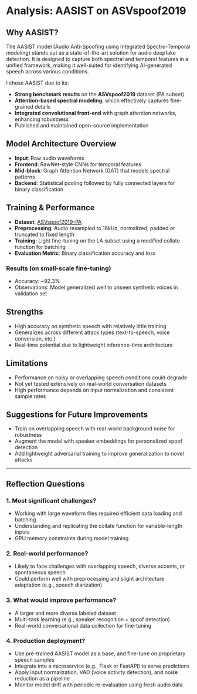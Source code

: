 # Analysis: AASIST on ASVspoof2019

## Why AASIST?

The AASIST model (Audio Anti-Spoofing using Integrated Spectro-Temporal modeling) stands out as a state-of-the-art solution for audio deepfake detection. It is designed to capture both spectral and temporal features in a unified framework, making it well-suited for identifying AI-generated speech across various conditions.

I chose AASIST due to its:
- **Strong benchmark results** on the **ASVspoof2019** dataset (PA subset)
- **Attention-based spectral modeling**, which effectively captures fine-grained details
- **Integrated convolutional front-end** with graph attention networks, enhancing robustness
- Published and maintained open-source implementation

## Model Architecture Overview

- **Input**: Raw audio waveforms
- **Frontend**: RawNet-style CNNs for temporal features
- **Mid-block**: Graph Attention Network (GAT) that models spectral patterns
- **Backend**: Statistical pooling followed by fully connected layers for binary classification

## Training & Performance

- **Dataset**: [ASVspoof2019-PA](https://datashare.ed.ac.uk/handle/10283/3336)
- **Preprocessing**: Audio resampled to 16kHz, normalized, padded or truncated to fixed length
- **Training**: Light fine-tuning on the LA subset using a modified collate function for batching
- **Evaluation Metric**: Binary classification accuracy and loss

### Results (on small-scale fine-tuning)
- Accuracy: ~92.3%
- Observations: Model generalized well to unseen synthetic voices in validation set

## Strengths
- High accuracy on synthetic speech with relatively little training
- Generalizes across different attack types (text-to-speech, voice conversion, etc.)
- Real-time potential due to lightweight inference-time architecture

## Limitations
- Performance on noisy or overlapping speech conditions could degrade
- Not yet tested extensively on real-world conversation datasets
- High performance depends on input normalization and consistent sample rates

## Suggestions for Future Improvements
- Train on overlapping speech with real-world background noise for robustness
- Augment the model with speaker embeddings for personalized spoof detection
- Add lightweight adversarial training to improve generalization to novel attacks

---

## Reflection Questions

### 1. Most significant challenges?
- Working with large waveform files required efficient data loading and batching
- Understanding and replicating the collate function for variable-length inputs
- GPU memory constraints during model training

### 2. Real-world performance?
- Likely to face challenges with overlapping speech, diverse accents, or spontaneous speech
- Could perform well with preprocessing and slight architecture adaptation (e.g., speech diarization)

### 3. What would improve performance?
- A larger and more diverse labeled dataset
- Multi-task learning (e.g., speaker recognition + spoof detection)
- Real-world conversational data collection for fine-tuning

### 4. Production deployment?
- Use pre-trained AASIST model as a base, and fine-tune on proprietary speech samples
- Integrate into a microservice (e.g., Flask or FastAPI) to serve predictions
- Apply input normalization, VAD (voice activity detection), and noise reduction as a pipeline
- Monitor model drift with periodic re-evaluation using fresh audio data

